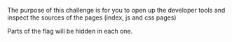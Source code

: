 The purpose of this challenge is for you to open up the developer tools and inspect the sources of the pages (index, js and css pages)

Parts of the flag will be hidden in each one.